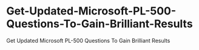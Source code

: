# Get-Updated-Microsoft-PL-500-Questions-To-Gain-Brilliant-Results
Get Updated Microsoft PL-500 Questions To Gain Brilliant Results
